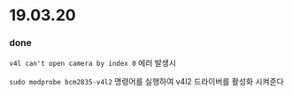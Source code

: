 # 19.03.20

### done

`v4l can't open camera by index 0` 에러 발생시

`sudo modprobe bcm2835-v4l2` 명령어를 실행하여 v4l2 드라이버를 활성화 시켜준다

